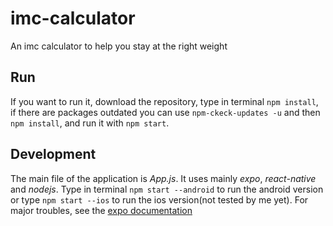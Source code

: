 # imc-calculator
An imc calculator to help you stay at the right weight 

## Run
If you want to run it, download the repository, type in terminal `npm install`, if there are packages outdated you can use `npm-ckeck-updates -u` and then `npm install`, and run it with `npm start`.

## Development
The main file of the application is *App.js*. It uses mainly *expo*, *react-native* and  *nodejs*. Type in terminal `npm start --android` to run the android version or type `npm start --ios` to run the ios version(not tested by me yet). For major troubles, see the [expo documentation](https://docs.expo.io/)
